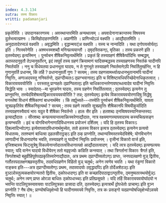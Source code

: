 ```yaml
---
index: 4.3.134
sutra: तस्य विकारः
vritti: padamanjari
---
```


 प्रकृतेरिति । उपादानकारणस्य । अवस्थान्तरमिति अन्यथात्वम् । अपवादेनानाक्रान्तस्य विषयस्य दुर्लभत्वात्प्रश्नः । किमिहोदाहरणमिति । अप्राणीति । प्राणिभ्योऽञं वक्ष्यति । आद्यौदातमिति । अनुदातादेरप्यञं वक्ष्यति । अवृद्धमिति । वृद्धान्मयट्ंअ वक्ष्यति । यस्य च नान्यदिति । यथा ठ्गोपयसोर्यत्ऽ इति । नित्स्वरेणेति । अश्मभस्मशब्दौ मनिन्प्रत्ययान्तौ । ठ्मृदस्तिकन्ऽ, मृतिका । तस्य प्रकरणे इति । ठ्तस्येदम्ऽ इत्यस्मिन् । पुनर्वचन शैषिकनिवृत्यर्थमिति । प्रकृतं हि तस्यग्रहणं शैषिकैर्घादिभिः सम्बद्धम्, अतस्तदनुवृतौ तेऽप्यनुवर्तेरन्, इदं त्वपूर्वं तस्य ग्रहणं क्रियामाणं घादिसम्बद्धस्य तस्यग्रहणस्य निवर्तकं घादीनपि निवर्तयति । ननु च विधेयतया प्रधानभूता घादयः, न ते गुणभूते तस्यग्रहणे निवर्तमानेऽपि निवर्तितुमर्हन्ति, न हि गुणानुवर्ति प्रधानम्, किं तर्हि ? प्रधानानुवर्ती गुणः ? सत्यम् ; तस्य ग्रहणसामर्थ्यात्प्रधानभूतानामपि घादीनां निवृत्तिः, अणाअदयस्तु ननिवर्तन्ते, ठ्प्राग्दीव्यतःऽ ठ्प्राग्भवानात्ऽ इति च विशिष्टावधिपरिच्छेदेनाधिकृतत्वात् । विकारावयवयोरिति । परस्तातु प्राग्वहतेः ठ्प्राग्घितात्ऽ इति चाधिकारान्तरेणावष्टब्धत्वादेव घादीनां निवृत्तिः सिद्धेति भावः । स्यादेतत्--मा भूवन्ननेन घादयः, तस्य ग्रहणेन निवर्तितत्वात् ; ठ्तस्येदम्ऽ इत्यनेन तु प्राप्नुवन्ति, तस्येदंविशेषत्वाद्विकारावययवयोरिति ? तन्न; ठ्तस्येदम्ऽ इत्येव विकारावयवयोरणादिषु सिद्धेषु पनस्तेषां विधानं शैषिकाणां बाधनार्थमेव । किं तर्ह्युच्यते---तस्येति पुनर्वचनं शैषिकनिवृत्यर्थमिति, यावता सूत्रप्रकृतिरेव शैषिकनिवृत्यर्था ? सत्यम् ; तस्य ग्रहणे त्वसति सूत्रप्रवृत्तिः शैषिकानपि विषयीकुर्यादिति तस्यग्रहणस्यैवायं भारः यदुत वै शैषिका निवर्तन्ते । हालः सैर इति । हलशब्दः ठ्नव्विषयस्यानिसन्तस्यऽ इत्याद्यौदातः । सीरशब्दः कन्प्रत्ययान्तत्वान्नित्स्वरेणाद्यौदातः, नात्र वक्ष्यमाणस्यापवादस्य कस्यचित्प्रसङ्ग इत्यण्भवति । इदं च योगविभागेनाणादिविधानस्य प्रयोजनं दर्शितम् । यदि हि ठ्तस्य विकारःऽ ठ्बिल्वादिभ्योऽण्ऽ इत्येवापवादविधानार्थमुच्येत, ततो हलस्य विकार इत्यत्र ठ्तस्येदम्ऽ इत्यनेन प्रत्ययो विधातव्यः, ततश्चाणं बाधित्वा ठ्हलसीराट्ठक्ऽ इति ठक् प्राप्नोति, तथान्यस्मिस्तस्येदंविशेषे; योगविभागेन त्वणादीनां विधानादणेव भवति, तस्यग्रहणे तु घादीनां निवृत्तिः प्रयोजनम् । वृजीनां विकारो वार्ज इति, वृजिशब्दस्य फिट्सूत्रेषु विकल्पेनान्तोदातत्वविधानात्पक्षे आद्यौदातत्वादण् । यदि त्वत्र ठ्तस्येदम्ऽ इत्यण्प्रत्ययः स्यात्; यदि वानेन घादयो विधीयेरन् ततो मद्रवृज्योः कन्निति कन्स्यात् । तथा त्रिगर्तानां विकारः त्रैगर्त इति, त्रिगर्तशब्दो बहुव्रीहिपूर्वपदप्रकृतिस्वरेणाद्यौदातः, अत्र प्रथमः ठ्प्राग्दीव्यतोऽण्ऽ प्राप्तः, जनपदलक्षणो वुञ् द्वितीयः, गर्तोतरपदलक्षणश्च्छस्तृतीयः, तदवधिग्रहणेन विहितो वुञ् चतुर्थः; अनेन त्वणेव भवति । यथा रंकूणां विकारो राङ्कव इति---अत्र ठ्प्राग्दीव्यतोण्ऽ प्रथमः, तदपवादयोः ठवृद्धादपिऽ इति ठोर्देअशेठञ्ऽ इति वुञ्ठञोस्तुल्यकक्षयोरन्यतरो द्वितीयः, ठ्कोपधादण्ऽ इति वा कच्छादिपाठाद्वाऽण्तृतीयः, ठ्मनुष्यतत्स्थयोर्वुञ्ऽ चतुर्थः; अनेन त्वण् प्राप्त ओरञा बाधितः ठ्कोपधाच्चऽ इति प्रतिप्रसूयते । यदि तर्हि विकारावयवयोर्घादयो न भवन्ति पाटलिपुत्रस्यावयवाः पाटलिपुत्रकाः प्रासादा दति, ठ्तस्येदम्ऽ इत्यत्रार्थे ठ्रोपधेतोः प्राचाम्ऽ इति वुञ्न प्राप्नोति ? नैष दोषः; प्राण्योषधिवृक्षेभ्यो हि घादीनामवयवे निवृत्तिः, तत्र कः प्रसङ्गो यदप्राण्योषधिवृक्षेभ्योऽवयवे निवृत्तिः स्यात् ! ॥